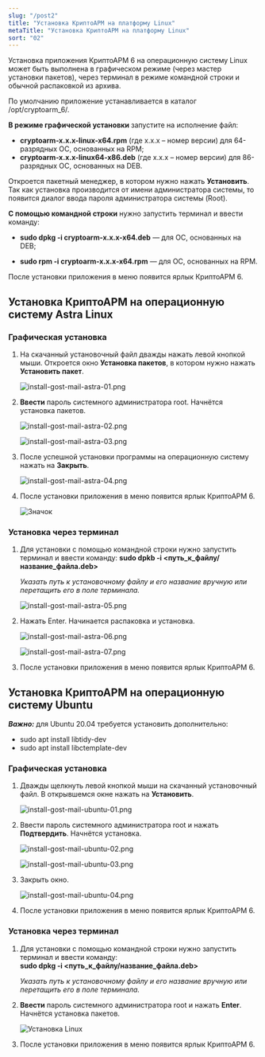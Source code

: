 ```yaml
---
slug: "/post2"
title: "Установка КриптоАРМ на платформу Linux"
metaTitle: "Установка КриптоАРМ на платформу Linux"
sort: "02"
---
```


Установка приложения КриптоАРМ 6 на операционную систему Linux может быть выполнена в графическом режиме (через мастер установки пакетов), через терминал в режиме командной строки и обычной распаковкой из архива.  

По умолчанию приложение устанавливается в каталог /opt/cryptoarm_6/.  

**В режиме графической установки** запустите на исполнение файл:  

- **cryptoarm-x.x.x-linux-x64.rpm** (где x.x.x – номер версии) для 64-разрядных ОС, основанных на RPM;  
- **cryptoarm-x.x.x-linux64-x86.deb** (где x.x.x – номер версии) для 86-разрядных ОС, основанных на DEB. 

Откроется пакетный менеджер, в котором нужно нажать **Установить**. Так как установка производится от имени администратора системы, то появится диалог ввода пароля администратора системы (Root).  

**С помощью командной строки** нужно запустить терминал и ввести команду:  

- **sudo dpkg -i cryptoarm-x.x.x-x64.deb** — для ОС, основанных на DEB;

- **sudo rpm -i cryptoarm-x.x.x-x64.rpm** — для ОС, основанных на RPM.

После установки приложения в меню появится ярлык КриптоАРМ 6. 

## Установка КриптоАРМ на операционную систему Astra Linux  

### Графическая установка  

1. На скачанный установочный файл дважды нажать левой кнопкой мыши. Откроется окно **Установка пакетов**, в котором нужно нажать **Установить пакет**.  
    
    ![install-gost-mail-astra-01.png](./images/install-6-0-astra-01.png "Установка приложения")  

2. **Ввести** пароль системного администратора root. Начнётся установка пакетов.  
    
    ![install-gost-mail-astra-02.png](./images/install-6-0-astra-02.png)  

    ![install-gost-mail-astra-03.png](./images/install-6-0-astra-03.png)  

3. После успешной установки программы на операционную систему нажать на **Закрыть**.  
   
    ![install-gost-mail-astra-04.png](./images/install-6-0-astra-04.png)  

4. После установки приложения в меню появится ярлык КриптоАРМ 6.

    ![Значок](./images/cryptoarm-6.png "Значок")

### Установка через терминал

1. Для установки с помощью командной строки нужно запустить терминал и ввести команду: 
**sudo dpkb -i <путь\_к\_файлу/название_файла.deb>**

    *Указать путь к установочному файлу и его название вручную или перетащить его в поле терминала.*  

    ![install-gost-mail-astra-05.png](./images/install-gost-mail-astra-05.png)   

2. Нажать Enter. Начинается распаковка и установка.  

    ![install-gost-mail-astra-06.png](./images/install-gost-mail-astra-06.png)    

    ![install-gost-mail-astra-07.png](./images/install-gost-mail-astra-07.png)    

3. После установки приложения в меню появится ярлык КриптоАРМ 6.  

## Установка КриптоАРМ на операционную систему Ubuntu  

***Важно:*** для Ubuntu 20.04 требуется установить дополнительно:  

- sudo apt install libtidy-dev  
- sudo apt install libctemplate-dev   

### Графическая установка  

1. Дважды щелкнуть левой кнопкой мыши на скачанный установочный файл. В открывшемся окне нажать на **Установить**.  
  
    ![install-gost-mail-ubuntu-01.png](./images/install-gost-mail-ubuntu-01.png "Установка приложения")   

2. Ввести пароль системного администратора root и нажать **Подтвердить**. Начнётся установка.  
 
    ![install-gost-mail-ubuntu-02.png](./images/install-gost-mail-ubuntu-02.png)  

    ![install-gost-mail-ubuntu-03.png](./images/install-gost-mail-ubuntu-03.png)  

3. Закрыть окно.  
  
    ![install-gost-mail-ubuntu-04.png](./images/install-gost-mail-ubuntu-04.png)  

4. После установки приложения в меню появится ярлык КриптоАРМ 6.  
  
### Установка через терминал  

1. Для установки с помощью командной строки нужно запустить терминал и ввести команду:  
**sudo dpkg -i <путь\_к\_файлу/название_файла.deb>**

    *Указать путь к установочному файлу и его название вручную или перетащить его в поле терминала.*  

    <!-- ![install-gost-mail-ubuntu-06.png](./images/install-gost-mail-ubuntu-06.png)    -->

2. **Ввести** пароль системного администратора root и нажать **Enter**. Начнётся установка пакетов.  
  
    ![Установка Linux](./images/install-6-0-ubuntu-01.png "Установка Linux")  

3. После установки приложения в меню появится ярлык КриптоАРМ 6.  